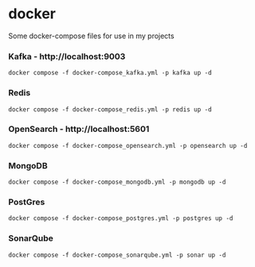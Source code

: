 # docker

Some docker-compose files for use in my projects

### Kafka - http://localhost:9003
```shell
docker compose -f docker-compose_kafka.yml -p kafka up -d
```

### Redis
```shell
docker compose -f docker-compose_redis.yml -p redis up -d
```

### OpenSearch - http://localhost:5601
```shell
docker compose -f docker-compose_opensearch.yml -p opensearch up -d
```

### MongoDB
```shell
docker compose -f docker-compose_mongodb.yml -p mongodb up -d
```

### PostGres
```shell
docker compose -f docker-compose_postgres.yml -p postgres up -d
```

### SonarQube
```shell
docker compose -f docker-compose_sonarqube.yml -p sonar up -d
```
